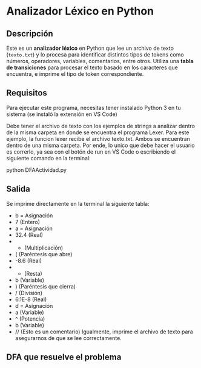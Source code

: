 
# Analizador Léxico en Python

## Descripción

Este es un **analizador léxico** en Python que lee un archivo de texto (`texto.txt`) y lo procesa para identificar distintos tipos de tokens como números, operadores, variables, comentarios, entre otros. Utiliza una **tabla de transiciones** para procesar el texto basado en los caracteres que encuentra, e imprime el tipo de token correspondiente.

## Requisitos

Para ejecutar este programa, necesitas tener instalado Python 3 en tu sistema (se instaló la extensión en VS Code)

Debe tener el archivo de texto con los ejemplos de strings a analizar dentro de la misma carpeta en donde se encuentra el programa Lexer. Para este ejemplo, la funcion lexer recibe el archivo texto.txt. Ambos se encuentran dentro de una misma carpeta. Por ende, lo unico que debe hacer el usuario es correrlo, ya sea con el botón de run en VS Code o escribiendo el siguiente comando en la terminal:

python DFAActividad.py

## Salida
Se imprime directamente en la terminal la siguiente tabla:
- b = Asignación  
- 7 (Entero)  
- a = Asignación  
- 32.4 (Real)  
- * (Multiplicación)  
- ( (Paréntesis que abre)  
- -8.6 (Real)  
- - (Resta)  
- b (Variable)  
- ) (Paréntesis que cierra)  
- / (División)  
- 6.1E-8 (Real)  
- d = Asignación  
- a (Variable)  
- ^ (Potencia)  
- b (Variable)  
- // (Esto es un comentario)
Igualmente, imprime el archivo de texto para asegurarnos de que se lee correctamente. 

## DFA que resuelve el problema
